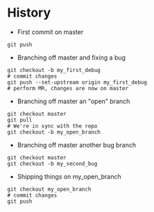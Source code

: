 # History

- First commit on master
```
git push
```

- Branching off master and fixing a bug
```
git checkout -b my_first_debug
# commit changes
git push --set-upstream origin my_first_debug
# perform MR, changes are now on master
```

- Branching off master an "open" branch 
```
git checkout master
git pull
# We're in sync with the repo
git checkout -b my_open_branch
```

- Branching off master another bug branch
```
git checkout master
git checkout -b my_second_bug
```

- Shipping things on my_open_branch
```
git checkout my_open_branch
# commit changes
git push
```
